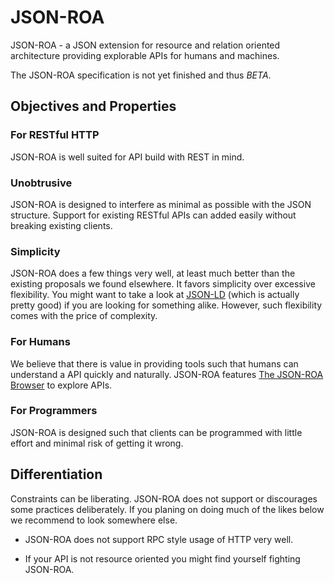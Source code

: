JSON-ROA
========

JSON-ROA - a JSON extension for resource and relation oriented architecture providing explorable APIs for humans and machines.

The JSON-ROA specification is not yet finished and thus 
_BETA_.

Objectives and Properties 
-------------------------

### For RESTful HTTP 

JSON-ROA is well suited for API build with REST in mind.

### Unobtrusive

JSON-ROA is designed to interfere as minimal as possible with the JSON
structure. Support for existing RESTful APIs can added easily without
breaking existing clients. 

### Simplicity 

JSON-ROA does a few things very well, at least much better than the existing
proposals we found elsewhere. It favors simplicity over excessive flexibility.
You might want to take a look at [JSON-LD](http://json-ld.org/) (which is
actually pretty good) if you are looking for something alike. However, such
flexibility comes with the price of complexity. 

### For Humans

We believe that there is value in providing tools such that humans can
understand a API quickly and naturally. JSON-ROA features [The JSON-ROA
Browser](/browser/index.html) to explore APIs. 

### For Programmers 

JSON-ROA is designed such that clients can be programmed with little
effort and minimal risk of getting it wrong. 



Differentiation
---------------

Constraints can be liberating. JSON-ROA does not support or discourages
some practices deliberately. If you planing on doing much of the likes
below we recommend to look somewhere else. 

-   JSON-ROA does not support RPC style usage of HTTP very well.

-   If your API is not resource oriented you might find yourself
    fighting JSON-ROA.


